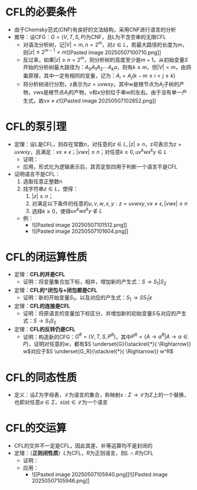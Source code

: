 # CFL的必要条件
- 由于Chomsky范式(CNF)有良好的文法结构，采用CNF进行语言的分析
- 推导：设CFG：$G=(V,T,S,P)$为CNF，且L为不含空串的无限CFL
	- 对语法分析树，记$|V|=m,n=2^m$，对$z\in L$，若最大路径的长度为$m$，则$|z|\leq 2^{m-1}<n$![[Pasted image 20250507100710.png]]
	- 反过来，如果$|z|\geq n=2^m$，则分析树的高度至少是$m+1$。从初始变量$S$开始的分析树最大路径为：$A_0A_1A_2\cdots A_ka$，则有$k\geq m$，但$|V|=m$，由鸽巢原理，其中一定有相同的变量，记为：$A_i=A_j(k-m\leq i<j\leq k)$
	- 将分析树进行分割，z表示为$z=uvwxy$，其中w是根节点为$A_j$子树的产物，vwx是根节点$A_i$的产物，v和x分别位于串w的左右。由于没有单一产生式，故$vx\neq \epsilon$![[Pasted image 20250507102852.png]]

# CFL的泵引理
- 定理：设L是CFL，则存在常数$n$，对任意的$z\in L,|z|\geq n$，z可表示为$z=uvwxy$，且满足：$vx\neq \epsilon$；$|vwx|\leq n$；对任意$k\geq 0,uv^kwx^ky\in L$
	- 证明：
	- 应用，形式化为逻辑表示后，其否定型四用于判断一个语言不是CFL
- 证明语言不是CFL：
	1) 选取任意正整数n
	2) 找字符串$z\in L$，使得：
		1) $|z|\geq n$；
		2) 对满足以下条件的任意的$u,v,w,x,y:z=uvwxy,vx\neq \epsilon,|vwx|\leq n$
		3) 选择$k\geq 0$，使得$uv^kwx^ky\notin L$
	- 例：
		- ![[Pasted image 20250507101512.png]]
		- ![[Pasted image 20250507101604.png]]
# CFL的闭运算性质
- 定理：**CFL的并是CFL**
	- 证明：将变量集合加下标，相并，增加新的产生式：$S\rightarrow S_1|S_2$
- 定理：**CFL的\*闭包与+闭包都是CFL**
	- 证明：新的开始变量$S_1$，以及对应的产生式：$S_1\rightarrow SS_1|\epsilon$
- 定理：**CFL的连接是CFL**
	- 证明：将原语言的变量加下标区分，并增加新的初始变量$S$与对应的产生式：$S\rightarrow S_1S_2$
- 定理：**CFL的反转仍是CFL**
	- 证明：构造新的CFG：$G^R=(V,T,S,P^R)$，其中$P^R=\{A\rightarrow \alpha^R|A\rightarrow \alpha \in P\}$，证明对任意的$w$，都有$S \underset{G}{\stackrel{*}{  \Rightarrow}} w$对应于$S \underset{G_R}{\stackrel{*}{  \Rightarrow}} w^R$
# CFL的同态性质
- 定义：设$\Sigma$为字母表，$\mathscr L$为语言的集合，称映射$s:\Sigma\rightarrow \mathscr L$为$\Sigma$上的一个替换，也即对任意$a\in\Sigma$，$s(a)\in\mathscr L$为一个语言

# CFL的交运算
- CFL的交并不一定是CFL，因此其差、补等运算均不是封闭的
- 定理：（**正则闭性质**）$L$为CFL，$R$为正则语言，则$L\cap R$为CFL
	- 证明：
	- 应用：
		- ![[Pasted image 20250507105940.png]]![[Pasted image 20250507105946.png]]